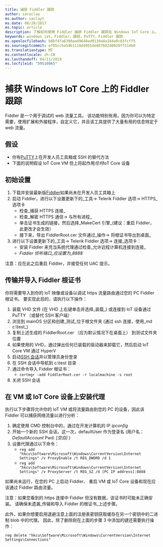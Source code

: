 ```yaml
---
title: 捕获 Fiddler 跟踪
author: saraclay
ms.author: saclayt
ms.date: 08/28/2017
ms.topic: article
description: 了解如何使用 Fiddler 捕获 Fiddler 跟踪在 Windows IoT Core 上。
keywords: windows iot，Fiddler，跟踪，PuTTY，Fiddler 跟踪
ms.openlocfilehash: b8bf4fa6390aad9640ad9139a8a164a9c83fcff5
ms.sourcegitcommit: ef85ccba54b1118d49554e88768240020ff514b0
ms.translationtype: MT
ms.contentlocale: zh-CN
ms.lasthandoff: 04/11/2019
ms.locfileid: "59510865"
---
```

# <a name="capturing-fiddler-traces-on-windows-iot-core"></a>捕获 Windows IoT Core 上的 Fiddler 跟踪

Fiddler 是一个用于调试的 web 流量工具。 该功能特别有用，因为你可以为特定需要，使用扩展和外接程序，自定义它，并且该工具提供了大量有用的信息特定于 web 流量。

## <a name="assumptions"></a>假设 

* 你有[PuTTY](http://www.putty.org/)上在开发人员工具箱或 SSH 的替代方法
* 下面的说明假设 IoT Core VM 但上将起作用*任何*IoT Core 设备

## <a name="initial-setup"></a>初始设置

1. 下载并安装最新版[Fiddler](http://www.telerik.com/fiddler/)如果尚未在开发人员工具箱上
2. 启动 Fiddler，进行以下设置更新下的_工具-> Telerik Fiddler 选项-> HTTPS_选项卡
    * 检查_捕获 HTTPS 连接_
    * 检查_解密 HTTPS 通信-> 与所有进程_
    * 单击证书生成的链接，然后选择_MakeCert 引擎_(建议：重启 Fiddler，此更改才会生效）
    * 接下来，导出 FiddlerRoot.cer 文件通过_操作-> 将根证书导出到桌面_
3. 进行以下设置更新下的_工具-> Telerik Fiddler 选项-> 连接_选项卡：
    * 安装 Fiddler 来充当系统代理通过检查_允许远程计算机连接到连接_
    * _Fiddler 侦听端口_应设置为_8888_
  
注意：应在此之后重启 Fiddler，并接受任何 UAC 提示。

## <a name="transfer-and-import-fiddler-root-certificate"></a>传输并导入 Fiddler 根证书
你将需要导入到你的 IoT 映像或设备以调试 https 流量路由通过您的 PC Fiddler 根证书。  要实现此目的，请执行以下操作：

1. 装载 VHD 文件 (在 VHD 上右键单击并选择_装载_) 或连接到 IoT 设备通过 PuTTY （或替代 SSH 客户端）
2. 浏览到 mainOS 分区和创建_测试_位于根文件夹 (通过 ssh 连接，使用_md c:\test_)
3. 复制上述生成的 FiddlerRoot.cer （应为默认情况下在桌面上） 到测试文件夹位置
4. 如果使用的 VHD，通过弹出任何已装载的驱动器来卸载它，然后启动 IoT Core VM 通过 HyperV
5. 启动[SSH 会话](../connect-your-device/ssh.md)并以管理员身份登录 
6. 在 SSH 会话中导航到 c:\test 目录
7. 通过命令导入 Fiddler 根证书：
    * `certmgr -add FiddlerRoot.cer -r localmachine -s root`
8. 关闭 SSH 会话


## <a name="setup-proxy-on-vm-or-iot-core-device"></a>在 VM 或 IoT Core 设备上安装代理
执行以下步骤将允许你的 IoT VM 或将流量路由到您的 PC 的设备，因此该 Fiddler 可以捕获网络流量以进行分析：

1. 确定使用 CMD 控制台中的，通过在开发计算机的 IP _ipconfig_
2. 开始一个新的 SSH 会话，这一次，defaultUser 作为登录名 (用户名：_DefaultAccount_ Pwd: _[空白]_ )
3. 设置代理通过以下命令：
    * `reg add "hkcu\Software\Microsoft\Windows\CurrentVersion\Internet Settings" /v ProxyEnable /t REG_DWORD /d 1`
    * `reg add "hkcu\Software\Microsoft\Windows\CurrentVersion\Internet Settings" /v ProxyServer /t REG_SZ /d [PC IP address]:8888`

如果尚未运行，在您的 PC 上启动 Fiddler、 重启 VM 或 IoT Core 设备和现在应该通过 Fiddler 路由流量。 

注意：如果您看到的 https 连接中 Fiddler 但没有数据，该证书时可能未正确安装。 请确保未遗漏_传输和导入 Fiddler 的根证书_上述步骤。

此外，如果你想要启用退避注意上面的注册表密钥获取缓存在另一个密钥中的二进制 blob 中的代理。 因此，除了删除刚在上面的步骤 3 中添加的键还需要执行操作：

    reg delete "hkcu\Software\Microsoft\Windows\CurrentVersion\Internet Settings\Connections"
    
    
